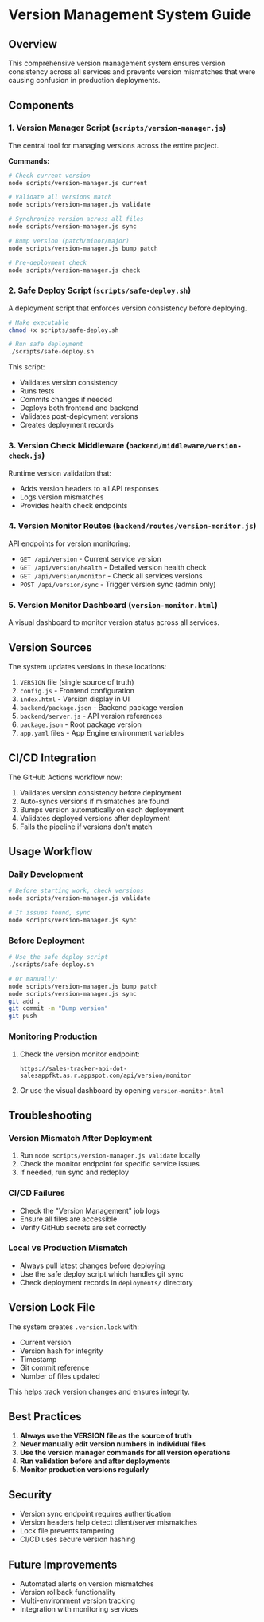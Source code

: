 # Version Management System Guide

## Overview

This comprehensive version management system ensures version consistency across all services and prevents version mismatches that were causing confusion in production deployments.

## Components

### 1. Version Manager Script (`scripts/version-manager.js`)
The central tool for managing versions across the entire project.

**Commands:**
```bash
# Check current version
node scripts/version-manager.js current

# Validate all versions match
node scripts/version-manager.js validate

# Synchronize version across all files
node scripts/version-manager.js sync

# Bump version (patch/minor/major)
node scripts/version-manager.js bump patch

# Pre-deployment check
node scripts/version-manager.js check
```

### 2. Safe Deploy Script (`scripts/safe-deploy.sh`)
A deployment script that enforces version consistency before deploying.

```bash
# Make executable
chmod +x scripts/safe-deploy.sh

# Run safe deployment
./scripts/safe-deploy.sh
```

This script:
- Validates version consistency
- Runs tests
- Commits changes if needed
- Deploys both frontend and backend
- Validates post-deployment versions
- Creates deployment records

### 3. Version Check Middleware (`backend/middleware/version-check.js`)
Runtime version validation that:
- Adds version headers to all API responses
- Logs version mismatches
- Provides health check endpoints

### 4. Version Monitor Routes (`backend/routes/version-monitor.js`)
API endpoints for version monitoring:
- `GET /api/version` - Current service version
- `GET /api/version/health` - Detailed version health check
- `GET /api/version/monitor` - Check all services versions
- `POST /api/version/sync` - Trigger version sync (admin only)

### 5. Version Monitor Dashboard (`version-monitor.html`)
A visual dashboard to monitor version status across all services.

## Version Sources

The system updates versions in these locations:
1. `VERSION` file (single source of truth)
2. `config.js` - Frontend configuration
3. `index.html` - Version display in UI
4. `backend/package.json` - Backend package version
5. `backend/server.js` - API version references
6. `package.json` - Root package version
7. `app.yaml` files - App Engine environment variables

## CI/CD Integration

The GitHub Actions workflow now:
1. Validates version consistency before deployment
2. Auto-syncs versions if mismatches are found
3. Bumps version automatically on each deployment
4. Validates deployed versions after deployment
5. Fails the pipeline if versions don't match

## Usage Workflow

### Daily Development
```bash
# Before starting work, check versions
node scripts/version-manager.js validate

# If issues found, sync
node scripts/version-manager.js sync
```

### Before Deployment
```bash
# Use the safe deploy script
./scripts/safe-deploy.sh

# Or manually:
node scripts/version-manager.js bump patch
node scripts/version-manager.js sync
git add .
git commit -m "Bump version"
git push
```

### Monitoring Production
1. Check the version monitor endpoint:
   ```
   https://sales-tracker-api-dot-salesappfkt.as.r.appspot.com/api/version/monitor
   ```

2. Or use the visual dashboard by opening `version-monitor.html`

## Troubleshooting

### Version Mismatch After Deployment
1. Run `node scripts/version-manager.js validate` locally
2. Check the monitor endpoint for specific service issues
3. If needed, run sync and redeploy

### CI/CD Failures
- Check the "Version Management" job logs
- Ensure all files are accessible
- Verify GitHub secrets are set correctly

### Local vs Production Mismatch
- Always pull latest changes before deploying
- Use the safe deploy script which handles git sync
- Check deployment records in `deployments/` directory

## Version Lock File

The system creates `.version.lock` with:
- Current version
- Version hash for integrity
- Timestamp
- Git commit reference
- Number of files updated

This helps track version changes and ensures integrity.

## Best Practices

1. **Always use the VERSION file as the source of truth**
2. **Never manually edit version numbers in individual files**
3. **Use the version manager commands for all version operations**
4. **Run validation before and after deployments**
5. **Monitor production versions regularly**

## Security

- Version sync endpoint requires authentication
- Version headers help detect client/server mismatches
- Lock file prevents tampering
- CI/CD uses secure version hashing

## Future Improvements

- Automated alerts on version mismatches
- Version rollback functionality
- Multi-environment version tracking
- Integration with monitoring services